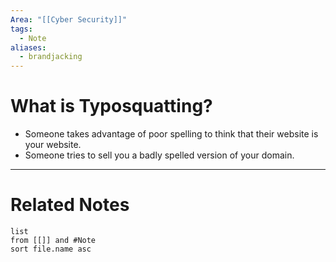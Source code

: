 ```yaml
---
Area: "[[Cyber Security]]"
tags:
  - Note
aliases:
  - brandjacking
---
```

# What is Typosquatting?
- Someone takes advantage of poor spelling to think that their website is your website.
- Someone tries to sell you a badly spelled version of your domain.


---
# Related Notes
```dataview
list
from [[]] and #Note 
sort file.name asc
```
